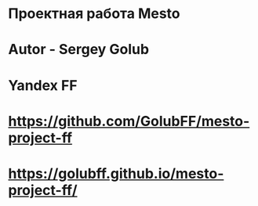 # Проектная работа Mesto
# Autor - Sergey Golub 
# Yandex FF 
# https://github.com/GolubFF/mesto-project-ff
# https://golubff.github.io/mesto-project-ff/

